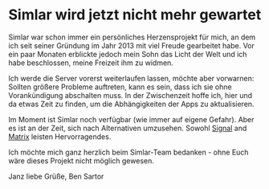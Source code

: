 Simlar wird jetzt nicht mehr gewartet
=====================================

Simlar war schon immer ein persönliches Herzensprojekt für mich, an dem ich seit seiner Gründung im Jahr 2013 mit viel Freude gearbeitet habe. Vor ein paar Monaten erblickte jedoch mein Sohn das Licht der Welt und ich habe beschlossen, meine Freizeit ihm zu widmen.

Ich werde die Server vorerst weiterlaufen lassen, möchte aber vorwarnen: Sollten größere Probleme auftreten, kann es sein, dass ich sie ohne Vorankündigung abschalten muss. In der Zwischenzeit hoffe ich, hier und da etwas Zeit zu finden, um die Abhängigkeiten der Apps zu aktualisieren.

Im Moment ist Simlar noch verfügbar (wie immer auf eigene Gefahr). Aber es ist an der Zeit, sich nach Alternativen umzusehen. Sowohl <a href="https://signal.org">Signal</a> and <a href="https://element.io">Matrix</a> leisten Hervorragendes.

Ich möchte mich ganz herzlich beim Simlar-Team bedanken - ohne Euch wäre dieses Projekt nicht möglich gewesen.

Janz liebe Grüße,
Ben Sartor

